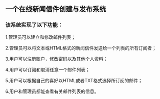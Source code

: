 <html>
<body>
<h2>一个在线新闻信件创建与发布系统</h2>
<h3>该系统实现了以下功能：</h3>
<p>1.管理员可以建立和修改邮件列表；</p>
<p>2.管理员可以将文本或HTML格式的新闻信件发送给一个列表的所有订阅者；</p>
<p>3.用户可以注册账户，修改密码以及其他个人资料；</p>
<p>4.用户可以订阅和取消任意一个邮件列表；</p>
<p>5.用户可以根据自己的喜好以HTML或者TXT格式选择所订阅的邮件；</p>
<p>6.用户和管理员都能查看有关邮件列表的信息。</p>
</body>
</html>
